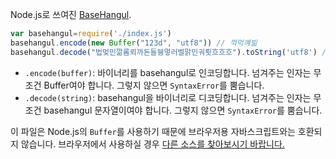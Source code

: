 Node.js로 쓰여진 [BaseHangul](https://github.com/koreapyj/basehangul).

```js
var basehangul=require('./index.js')
basehangul.encode(new Buffer("123d", "utf8")) // 꺽먹꼐빎
basehangul.decode("법멎민깖롬뢰까돈들뒝멓러벨맑민궈룃흐흐흐").toString('utf8') // 경찰청쇠철창살
```

- `.encode(buffer)`: 바이너리를 basehangul로 인코딩합니다. 넘겨주는 인자는 무조건 Buffer여야 합니다. 그렇지 않으면 `SyntaxError`를 뿜습니다.
- `.decode(string)`: basehangul을 바이너리로 디코딩합니다. 넘겨주는 인자는 무조건 basehangul 문자열이여야 합니다. 그렇지 않으면 `SyntaxError`를 뿜습니다.

이 파일은 Node.js의 `Buffer`를 사용하기 때문에 브라우저용 자바스크립트와는 호환되지 않습니다. 브라우저에서 사용하실 경우 [다른 소스를 찾아보시기 바랍니다.](https://github.com/basehangul/basehangul.github.io)